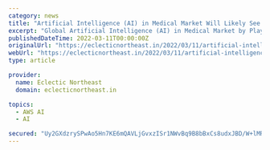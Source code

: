 ```yaml
---
category: news
title: "Artificial Intelligence (AI) in Medical Market Will Likely See Excellent Gains in Key Business Segments"
excerpt: "Global Artificial Intelligence (AI) in Medical Market by Player, Region, Type, Application and Sales Channel is latest research study released by HTF MI evaluating the market, hig"
publishedDateTime: 2022-03-11T00:00:00Z
originalUrl: "https://eclecticnortheast.in/2022/03/11/artificial-intelligence-ai-in-medical-market-will-likely-see-excellent-gains-in-key-business-segments/"
webUrl: "https://eclecticnortheast.in/2022/03/11/artificial-intelligence-ai-in-medical-market-will-likely-see-excellent-gains-in-key-business-segments/"
type: article

provider:
  name: Eclectic Northeast
  domain: eclecticnortheast.in

topics:
  - AWS AI
  - AI

secured: "Uy2GXdzrySPwAo5Hn7KE6mQAVLjGvxzISr1NWvBq9B8bBxCs8udxJBD/W+lMR8iEqQ6/rTZGaD3SsNaiR06QspTp29Xc0SKi+q/sfbwxQ2aVXoTUvjKWUuRof1GLkFscOdgNGWnyINeGeTWRwLicKtPguULpbOI3fESRoFdjOYDYDQ3aVK+e0nNXv2QHGIIYYAn5QYm59eoLd5JX0u2HeLGva8Z+AroLnevIqzyMPzy51trvFPkRDLQvFqKgEp2+S0X5agz8REyQmOi9mpBHvleBtmNFKTJAdnqWq2Vtnfk+pfXiREwn2RdsxtEla6ynL6ODZrMjMIsM3FC0SWP/+8D2W7yZ5VSpb0IsGteLbc8=;HcMW1DcyYupsIz3ICzKSYg=="
---
```



